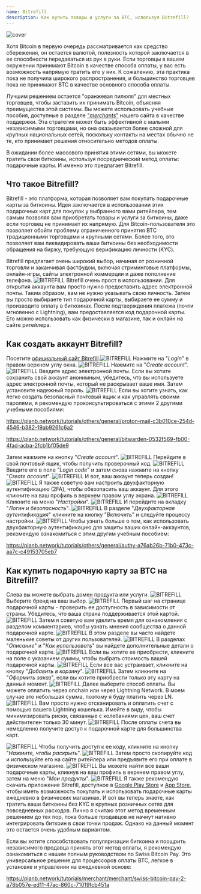 ```yaml
---
name: Bitrefill
description: Как купить товары и услуги за BTC, используя Bitrefill?
---
```

![cover](assets/cover.webp)

Хотя Bitcoin в первую очередь рассматривается как средство сбережения, он остается валютой, полезность которой заключается в ее способности передаваться из рук в руки. Если торговцы в вашем окружении принимают Bitcoin в качестве способа оплаты, у вас есть возможность напрямую тратить его у них. К сожалению, эта практика пока не получила широкого распространения, и большинство торговцев пока не принимают BTC в качестве основного способа оплаты.

Лучшим решением остается "оранжевая пилюля" для местных торговцев, чтобы заставить их принимать Bitcoin, объясняя преимущества этой системы. Вы можете использовать учебные пособия, доступные в разделе ["*merchants*"](https://planb.network/tutorials/merchant) нашего сайта в качестве поддержки. Эта стратегия может быть эффективной с малыми независимыми торговцами, но она оказывается более сложной для крупных национальных сетей, поскольку контакты на местах обычно не те, кто принимает решения относительно методов оплаты.

В ожидании более массового принятия этими сетями, вы можете тратить свои биткоины, используя посреднический метод оплаты: подарочные карты. И именно это предлагает Bitrefill.

## Что такое Bitrefill?

Bitrefill - это платформа, которая позволяет вам покупать подарочные карты за биткоины. Идея заключается в использовании этих подарочных карт для покупок у выбранного вами ритейлера, тем самым позволяя вам приобретать товары и услуги за биткоины, даже если торговец не принимает их напрямую. Для Bitcoin-пользователя это позволяет обойти проблему ограниченного принятия BTC традиционными торговцами и крупными сетями. Более того, это позволяет вам ликвидировать ваши биткоины без необходимости обращения на биржу, требующую верификацию личности (KYC).

Bitrefill предлагает очень широкий выбор, начиная от розничной торговли и заканчивая фастфудом, включая стриминговые платформы, онлайн-игры, сайты электронной коммерции и даже пополнение телефона.
![BITREFILL](assets/notext/01.webp)
Bitrefill очень прост в использовании. Для открытия аккаунта вам просто нужно предоставить адрес электронной почты. Таким образом, вам не нужно указывать свою личность. Затем вы просто выбираете тип подарочной карты, выбираете ее сумму и производите оплату в биткоинах. После подтверждения платежа (почти мгновенно с Lightning), вам предоставляется код подарочной карты. Его можно использовать как физически в магазине, так и онлайн на сайте ритейлера.

## Как создать аккаунт Bitrefill?
Посетите [официальный сайт Bitrefill](https://www.bitrefill.com).![BITREFILL](assets/notext/02.webp)
Нажмите на "*Login*" в правом верхнем углу окна.
![BITREFILL](assets/notext/03.webp)
Нажмите на "*Create account*".
![BITREFILL](assets/notext/04.webp)
Введите адрес электронной почты. Если вы хотите сохранить свой аккаунт анонимным, убедитесь, что вы используете адрес электронной почты, который не раскрывает ваше имя. Затем установите надежный пароль.
![BITREFILL](assets/notext/05.webp)
Если вы хотите узнать, как легко создать безопасный почтовый ящик и как управлять своими паролями, я рекомендую проконсультироваться с этими 2 другими учебными пособиями:

https://planb.network/tutorials/others/general/proton-mail-c3b010ce-254d-4546-b382-19ab9261c6a2

https://planb.network/tutorials/others/general/bitwarden-0532f569-fb00-4fad-acba-2fcb1bf05de9

Затем нажмите на кнопку "*Create account*".
![BITREFILL](assets/notext/06.webp)
Перейдите в свой почтовый ящик, чтобы получить проверочный код.
![BITREFILL](assets/notext/07.webp)
Введите его в поле "*Login code*" и затем снова нажмите на кнопку "*Create account*".
![BITREFILL](assets/notext/08.webp) И вот, ваш аккаунт теперь создан!
![BITREFILL](assets/notext/09.webp)
Я также советую вам настроить двухфакторную аутентификацию (2FA), чтобы обезопасить ваш аккаунт. Для этого кликните на ваш профиль в верхнем правом углу экрана.
![BITREFILL](assets/notext/10.webp)
Кликните на меню "*Настройки*".
![BITREFILL](assets/notext/11.webp)
И перейдите на вкладку "*Логин и безопасность*".
![BITREFILL](assets/notext/12.webp)
В разделе "*Двухфакторная аутентификация*" кликните на кнопку "*Включить*" и следуйте процессу настройки.
![BITREFILL](assets/notext/13.webp)
Чтобы узнать больше о том, как использовать двухфакторную аутентификацию для защиты ваших онлайн-аккаунтов, рекомендую ознакомиться с этим другим учебным пособием:

https://planb.network/tutorials/others/general/authy-a76ab26b-71b0-473c-aa7c-c49153705eb7

## Как купить подарочную карту за BTC на Bitrefill?

Слева вы можете выбрать домен продукта или услуги.
![BITREFILL](assets/notext/14.webp)
Выберите бренд на ваш выбор.
![BITREFILL](assets/notext/15.webp)
Первый шаг на странице подарочной карты - проверить ее доступность в зависимости от страны. Убедитесь, что ваша страна поддерживается этой картой.
![BITREFILL](assets/notext/16.webp)
Затем я советую вам уделить время для ознакомления с разделом комментариев, чтобы узнать мнения сообщества о данной подарочной карте.
![BITREFILL](assets/notext/17.webp)
В этом разделе вы часто найдете маленькие советы от других пользователей.
![BITREFILL](assets/notext/18.webp)
В разделах "*Описание*" и "*Как использовать*" вы найдете дополнительные детали о подарочной карте. ![BITREFILL](assets/notext/19.webp)
Если вы хотите ее приобрести, кликните на поле с указанием суммы, чтобы выбрать стоимость вашей подарочной карты.
![BITREFILL](assets/notext/20.webp)
Если все вас устраивает, кликните на кнопку "*Добавить в корзину*".
![BITREFILL](assets/notext/21.webp)
Затем кликните на "*Оформить заказ*", если вы хотите приобрести только эту карту на данный момент.
![BITREFILL](assets/notext/22.webp)
Далее выберите способ оплаты. Вы можете оплатить через onchain или через Lightning Network. В моем случае это небольшая сумма, поэтому я буду платить через LN.
![BITREFILL](assets/notext/23.webp)
Вам просто нужно отсканировать и оплатить счет с помощью вашего Lightning кошелька. Имейте в виду, чтобы минимизировать риски, связанные с колебаниями цен, ваш счет действителен только 30 минут.
![BITREFILL](assets/notext/24.webp)
После оплаты счета вы немедленно получите доступ к подарочной карте для большинства карт.

![BITREFILL](assets/notext/25.webp)
Чтобы получить доступ к ее коду, кликните на кнопку "*Нажмите, чтобы раскрыть*".
![BITREFILL](assets/notext/26.webp)
Затем просто скопируйте код и используйте его на сайте ритейлера или предъявите его при оплате в физическом магазине.
![BITREFILL](assets/notext/27.webp)
Вы можете найти все ваши подарочные карты, кликнув на ваш профиль в верхнем правом углу, затем на меню "*Мои продукты*".
![BITREFILL](assets/notext/28.webp)
Я также рекомендую скачать приложение Bitrefill, доступное в [Google Play Store](https://play.google.com/store/apps/details?id=com.bitrefill.app) и [App Store](https://apps.apple.com/in/app/bitrefill/id1378102623), чтобы иметь возможность покупать и использовать подарочные карты ежедневно в физических магазинах.
И вот вы теперь знаете, как тратить ваши биткоины без KYC в крупных розничных сетях для повседневных расходов. Лично я считаю этот метод временным решением до тех пор, пока больше продавцов не начнут нативно интегрировать биткоин в свои точки продаж. Однако на данный момент это остается очень удобным вариантом.

Если вы хотите способствовать популяризации биткоина и поощрить независимого продавца принять этот метод оплаты, я рекомендую ознакомиться с нашим полным руководством по Swiss Bitcoin Pay. Это универсальное решение для процессоров оплаты BTC, легкое в установке и управлении на ежедневной основе:

https://planb.network/tutorials/merchant/merchant/swiss-bitcoin-pay-2-a78b057e-ed11-47ac-860c-71019fcb451a